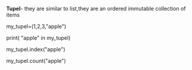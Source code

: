 **Tupel**- they are similar to list,they are an ordered immutable collection of items

my_tupel=(1,2,3,"apple")

print( "apple" in my_tupel)

my_tupel.index("apple")

my_tupel.count("apple")